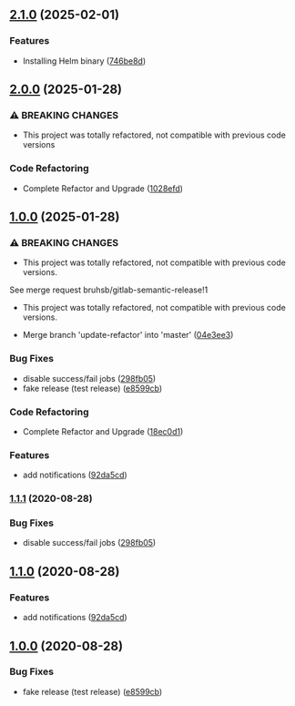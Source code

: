 ## [2.1.0](https://gitlab.com/bruhsb/gitlab-semantic-release/compare/2.0.0...2.1.0) (2025-02-01)

### Features

* Installing Helm binary ([746be8d](https://gitlab.com/bruhsb/gitlab-semantic-release/commit/746be8dfcb1dcfa13c84e82d519510f8f762a060))

## [2.0.0](https://gitlab.com/bruhsb/gitlab-semantic-release/compare/1.0.0...2.0.0) (2025-01-28)

### ⚠ BREAKING CHANGES

- This project was totally refactored, not compatible with previous code versions

### Code Refactoring

- Complete Refactor and Upgrade ([1028efd](https://gitlab.com/bruhsb/gitlab-semantic-release/commit/1028efdfe5b7bf99a67369052454710b722314c1))

## [1.0.0](https://gitlab.com/bruhsb/gitlab-semantic-release/compare/...1.0.0) (2025-01-28)

### ⚠ BREAKING CHANGES

- This project was totally refactored, not compatible with previous code versions.

See merge request bruhsb/gitlab-semantic-release!1

- This project was totally refactored, not compatible with previous code versions.

- Merge branch 'update-refactor' into 'master' ([04e3ee3](https://gitlab.com/bruhsb/gitlab-semantic-release/commit/04e3ee3d49c5daef58d3151d8f364643898d8c0d))

### Bug Fixes

- disable success/fail jobs ([298fb05](https://gitlab.com/bruhsb/gitlab-semantic-release/commit/298fb055b6b2729fa8b263e51939e66261098be2))
- fake release (test release) ([e8599cb](https://gitlab.com/bruhsb/gitlab-semantic-release/commit/e8599cbed61aa5cf289a75fed710ce3d0ddff0f1))

### Code Refactoring

- Complete Refactor and Upgrade ([18ec0d1](https://gitlab.com/bruhsb/gitlab-semantic-release/commit/18ec0d1b5b2ab048d3a3641d757d3732b0f55b4f))

### Features

- add notifications ([92da5cd](https://gitlab.com/bruhsb/gitlab-semantic-release/commit/92da5cdf3efaf6189bd90d5f30370ca2fb5b44d2))

### [1.1.1](https://gitlab.com/ujlbu4/gitlab-semantic-release/compare/1.1.0...1.1.1) (2020-08-28)

### Bug Fixes

- disable success/fail jobs ([298fb05](https://gitlab.com/ujlbu4/gitlab-semantic-release/commit/298fb055b6b2729fa8b263e51939e66261098be2))

## [1.1.0](https://gitlab.com/ujlbu4/gitlab-semantic-release/compare/1.0.0...1.1.0) (2020-08-28)

### Features

- add notifications ([92da5cd](https://gitlab.com/ujlbu4/gitlab-semantic-release/commit/92da5cdf3efaf6189bd90d5f30370ca2fb5b44d2))

## [1.0.0](https://gitlab.com/ujlbu4/gitlab-semantic-release/compare/...1.0.0) (2020-08-28)

### Bug Fixes

- fake release (test release) ([e8599cb](https://gitlab.com/ujlbu4/gitlab-semantic-release/commit/e8599cbed61aa5cf289a75fed710ce3d0ddff0f1))
